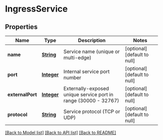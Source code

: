 # IngressService
## Properties

Name | Type | Description | Notes
------------ | ------------- | ------------- | -------------
**name** | [**String**](string.md) | Service name (unique or multi-edge) | [optional] [default to null]
**port** | [**Integer**](integer.md) | Internal service port number | [optional] [default to null]
**externalPort** | [**Integer**](integer.md) | Externally-exposed unique service port in range (30000 - 32767) | [optional] [default to null]
**protocol** | [**String**](string.md) | Service protocol (TCP or UDP) | [optional] [default to null]

[[Back to Model list]](../README.md#documentation-for-models) [[Back to API list]](../README.md#documentation-for-api-endpoints) [[Back to README]](../README.md)

